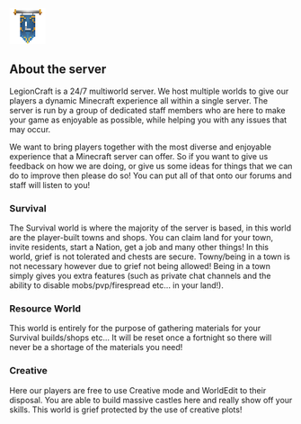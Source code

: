 ![ribbon](images/L-ribbon.png)

## About the server

LegionCraft is a 24/7 multiworld server. We host multiple worlds to give our players a dynamic Minecraft experience all within a single server. The server is run by a group of dedicated staff members who are here to make your game as enjoyable as possible, while helping you with any issues that may occur.

We want to bring players together with the most diverse and enjoyable experience that a Minecraft server can offer. So if you want to give us feedback on how we are doing, or give us some ideas for things that we can do to improve then please do so! You can put all of that onto our forums and staff will listen to you!

### Survival
The Survival world is where the majority of the server is based, in this world are the player-built towns and shops. You can claim land for your town, invite residents, start a Nation, get a job and many other things! In this world, grief is not tolerated and chests are secure.
Towny/being in a town is not necessary however due to grief not being allowed! Being in a town simply gives you extra features (such as private chat channels and the ability to disable mobs/pvp/firespread etc... in your land!).

### Resource World
This world is entirely for the purpose of gathering materials for your Survival builds/shops etc... It will be reset once a fortnight so there will never be a shortage of the materials you need!

### Creative 
Here our players are free to use Creative mode and WorldEdit to their disposal. You are able to build massive castles here and really show off your skills. This world is grief protected by the use of creative plots!
